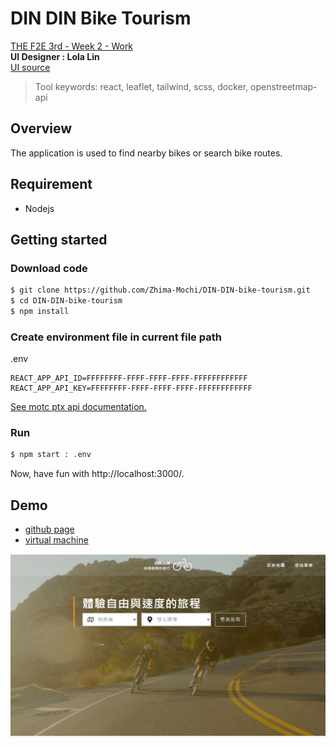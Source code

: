 # DIN DIN Bike Tourism
[THE F2E 3rd - Week 2 - Work](https://2021.thef2e.com/news/week2)  
**UI Designer : Lola Lin**  
[UI source](https://www.figma.com/file/p1UfS4SUxqY19obZzMpcEp/Week2---%E8%87%AA%E8%A1%8C%E8%BB%8A%E5%9C%B0%E5%9C%96%E8%B3%87%E8%A8%8A%E6%95%B4%E5%90%88%E7%B6%B2)

> Tool keywords: react, leaflet, tailwind, scss, docker, openstreetmap-api


## Overview
The application is used to find nearby bikes or search bike routes.

## Requirement
+ Nodejs

## Getting started
### Download code
```sh
$ git clone https://github.com/Zhima-Mochi/DIN-DIN-bike-tourism.git
$ cd DIN-DIN-bike-tourism
$ npm install
```
### Create environment file in current file path
.env
```
REACT_APP_API_ID=FFFFFFFF-FFFF-FFFF-FFFF-FFFFFFFFFFFF
REACT_APP_API_KEY=FFFFFFFF-FFFF-FFFF-FFFF-FFFFFFFFFFFF
```
[See motc ptx api documentation.](https://motc-ptx-api-documentation.gitbook.io/motc-ptx-api-documentation/)

### Run

```sh
$ npm start : .env
```
Now, have fun with http://localhost:3000/.

## Demo

+ [github page](https://zhima-mochi.github.io/DIN-DIN-bike-tourism/#/)
+ [virtual machine](http://108.61.187.106:8087/#/)

![img](./DEMO.JPG)